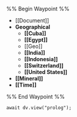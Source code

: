 %% Begin Waypoint %%
- [[Document]]
- **Geographical**
	- **[[Cuba]]**
	- **[[Egypt]]**
	- [[Geo]]
	- **[[India]]**
	- **[[Indonesia]]**
	- **[[Switzerland]]**
	- **[[United States]]**
- **[[Mineral]]**
- **[[Time]]**

%% End Waypoint %%

```dataviewjs
await dv.view("prolog");
```